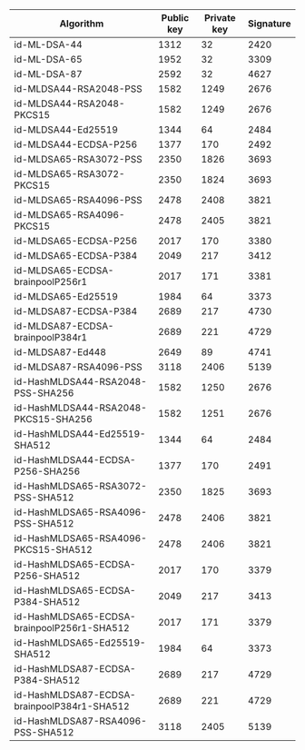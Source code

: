| Algorithm                                     |  Public key  |  Private key |  Signature   |
| --------------------------------------------- | ------------ | ------------ |  ----------- |
| id-ML-DSA-44                                  |     1312     |      32      |     2420     |
| id-ML-DSA-65                                  |     1952     |      32      |     3309     |
| id-ML-DSA-87                                  |     2592     |      32      |     4627     |
| id-MLDSA44-RSA2048-PSS                        |     1582     |     1249     |     2676     |
| id-MLDSA44-RSA2048-PKCS15                     |     1582     |     1249     |     2676     |
| id-MLDSA44-Ed25519                            |     1344     |      64      |     2484     |
| id-MLDSA44-ECDSA-P256                         |     1377     |     170      |     2492     |
| id-MLDSA65-RSA3072-PSS                        |     2350     |     1826     |     3693     |
| id-MLDSA65-RSA3072-PKCS15                     |     2350     |     1824     |     3693     |
| id-MLDSA65-RSA4096-PSS                        |     2478     |     2408     |     3821     |
| id-MLDSA65-RSA4096-PKCS15                     |     2478     |     2405     |     3821     |
| id-MLDSA65-ECDSA-P256                         |     2017     |     170      |     3380     |
| id-MLDSA65-ECDSA-P384                         |     2049     |     217      |     3412     |
| id-MLDSA65-ECDSA-brainpoolP256r1              |     2017     |     171      |     3381     |
| id-MLDSA65-Ed25519                            |     1984     |      64      |     3373     |
| id-MLDSA87-ECDSA-P384                         |     2689     |     217      |     4730     |
| id-MLDSA87-ECDSA-brainpoolP384r1              |     2689     |     221      |     4729     |
| id-MLDSA87-Ed448                              |     2649     |      89      |     4741     |
| id-MLDSA87-RSA4096-PSS                        |     3118     |     2406     |     5139     |
| id-HashMLDSA44-RSA2048-PSS-SHA256             |     1582     |     1250     |     2676     |
| id-HashMLDSA44-RSA2048-PKCS15-SHA256          |     1582     |     1251     |     2676     |
| id-HashMLDSA44-Ed25519-SHA512                 |     1344     |      64      |     2484     |
| id-HashMLDSA44-ECDSA-P256-SHA256              |     1377     |     170      |     2491     |
| id-HashMLDSA65-RSA3072-PSS-SHA512             |     2350     |     1825     |     3693     |
| id-HashMLDSA65-RSA4096-PSS-SHA512             |     2478     |     2406     |     3821     |
| id-HashMLDSA65-RSA4096-PKCS15-SHA512          |     2478     |     2406     |     3821     |
| id-HashMLDSA65-ECDSA-P256-SHA512              |     2017     |     170      |     3379     |
| id-HashMLDSA65-ECDSA-P384-SHA512              |     2049     |     217      |     3413     |
| id-HashMLDSA65-ECDSA-brainpoolP256r1-SHA512   |     2017     |     171      |     3379     |
| id-HashMLDSA65-Ed25519-SHA512                 |     1984     |      64      |     3373     |
| id-HashMLDSA87-ECDSA-P384-SHA512              |     2689     |     217      |     4729     |
| id-HashMLDSA87-ECDSA-brainpoolP384r1-SHA512   |     2689     |     221      |     4729     |
| id-HashMLDSA87-RSA4096-PSS-SHA512             |     3118     |     2405     |     5139     |
